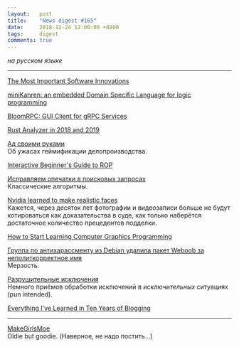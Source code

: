 ```yaml
---
layout:   post
title:    "News digest #165"
date:     2018-12-24 12:00:00 +0200
tags:     digest
comments: true
---
```


_на русском языке_

----

[The Most Important Software Innovations](https://dwheeler.com/innovation/innovation.html)

[miniKanren: an embedded Domain Specific Language for logic programming](http://minikanren.org/)

[BloomRPC: GUI Client for gRPC Services](https://github.com/uw-labs/bloomrpc)

[Rust Analyzer in 2018 and 2019](https://ferrous-systems.com/blog/rust-analyzer-2019/)

[Ад своими руками](https://habr.com/post/433514/)<br/>
Об ужасах геймификации делопроизводства.

[Interactive Beginner's Guide to ROP](https://bordplate.no/blog/en/post/interactive-rop-tutorial/index.html)

[Исправляем опечатки в поисковых запросах](https://habr.com/company/joom/blog/433554/)<br/>
Классические алгоритмы.

[Nvidia learned to make realistic faces](https://www.youtube.com/watch?v=bIVU8UuHPKI)<br/>
Кажется, через десяток лет фотографии и видеозаписи больше не будут котироваться как доказательства в суде, как только наберётся достаточное количество прецедентов подделки.

[How to Start Learning Computer Graphics Programming](https://erkaman.github.io/posts/beginner_computer_graphics.html)

[Группа по антихарассменту из Debian удалила пакет Weboob за неполиткорректное имя](https://www.linux.org.ru/news/opensource/14685419)<br/>
Мерзость.

[Разрушительные исключения](https://habr.com/post/433944/)<br/>
Немного приёмов обработки исключений в _исключительных_ ситуациях (pun intended).

[Everything I've Learned in Ten Years of Blogging](https://ferrucc.io/posts/starting-a-blog/)

----

[MakeGirlsMoe](https://make.girls.moe/#/)<br/>
Oldie but goodie. (Наверное, не надо постить...)
